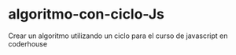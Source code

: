 # algoritmo-con-ciclo-Js
Crear un algoritmo utilizando un ciclo para el curso de javascript en coderhouse

